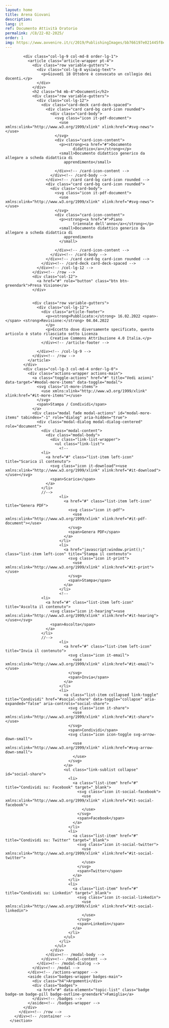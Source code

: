 ```yaml
---
layout: home
title: Arena Giovani
description: 
lang: it
ref: Documento Attività Oratorio
permalink: /C8/22-02-2025/
order: 1
img: https://www.avvenire.it/c/2019/PublishingImages/bb766197e021445f8e567592bdf16fc1/oratorio.jpg?width=1024
---
```


<section class="section bg-white">
        <div class="container container-border-top pt-4">
          <div class="row variable-gutters justify-content-center">

            <div class="col-lg-9 col-md-8 order-lg-1">
              <article class="article-wrapper pt-4">
                <div class="row variable-gutters">
                  <div class="col-lg-8 wysiwig-text">
                    <p>Giovedì 18 Ottobre è convocato un collegio dei docenti.</p>
                  </div>
                </div>
                <h2 class="h4 mb-4">Documenti</h2>
                <div class="row variable-gutters">
                  <div class="col-lg-12">
                    <div class="card-deck card-deck-spaced">
                      <div class="card card-bg card-icon rounded">
                        <div class="card-body">
                          <svg class="icon it-pdf-document">
                            <use xmlns:xlink="http://www.w3.org/1999/xlink" xlink:href="#svg-news"></use>
                          </svg>
                          <div class="card-icon-content">
                            <p><strong><a href="#">Documento
                                  didattico</a></strong></p>
                            <small>Documento didattico generico da allegare a scheda didattica di
                              apprendimento</small>

                          </div><!-- /card-icon-content -->
                        </div><!-- /card-body -->
                      </div><!-- /card card-bg card-icon rounded -->
                      <div class="card card-bg card-icon rounded">
                        <div class="card-body">
                          <svg class="icon it-pdf-document">
                            <use xmlns:xlink="http://www.w3.org/1999/xlink" xlink:href="#svg-news"></use>
                          </svg>
                          <div class="card-icon-content">
                            <p><strong><a href="#">Piano
                                  triennale dell'anno</a></strong></p>
                            <small>Documento didattico generico da allegare a scheda didattica di
                              apprendimento
                            </small>

                          </div><!-- /card-icon-content -->
                        </div><!-- /card-body -->
                      </div><!-- /card card-bg card-icon rounded -->
                    </div><!-- /card-deck card-deck-spaced -->
                  </div><!-- /col-lg-12 -->
                </div><!-- /row -->
                <div class="col-12">
                  <a href="#" role="button" class="btn btn-greendark">Presa Visione</a>
                </div>


                <div class="row variable-gutters">
                  <div class="col-lg-12">
                    <div class="article-footer">
                      <p><strong>Pubblicato:</strong> 16.02.2022 <span>-</span> <strong>Revisione:</strong> 04.04.2022
                      </p>
                      <p>Eccetto dove diversamente specificato, questo articolo è stato rilasciato sotto Licenza
                        Creative Commons Attribuzione 4.0 Italia.</p>
                    </div><!-- /article-footer -->

                  </div><!-- /col-lg-9 -->
                </div><!-- /row -->
              </article>
            </div>
            <div class="col-lg-3 col-md-4 order-lg-0">
              <div class="actions-wrapper actions-main">
                <a class="toggle-actions" href="#" title="Vedi azioni" data-target="#modal-more-items" data-toggle="modal">
                  <svg class="it-more-items">
                    <use xmlns:xlink="http://www.w3.org/1999/xlink" xlink:href="#it-more-items"></use>
                  </svg>
                  <span>Stampa / Condividi</span>
                </a>
                <div class="modal fade modal-actions" id="modal-more-items" tabindex="-1" role="dialog" aria-hidden="true">
                  <div class="modal-dialog modal-dialog-centered" role="document">
                    <div class="modal-content">
                      <div class="modal-body">
                        <div class="link-list-wrapper">
                          <ul class="link-list">
                            <!--
                    <li>
                      <a href="#" class="list-item left-icon" title="Scarica il contenuto">
                        <svg class="icon it-download"><use xmlns:xlink="http://www.w3.org/1999/xlink" xlink:href="#it-download"></use></svg>
                        <span>Scarica</span>
                      </a>
                    </li>
                    //-->
                            <li>
                              <a href="#" class="list-item left-icon" title="Genera PDF">
                                <svg class="icon it-pdf">
                                  <use xmlns:xlink="http://www.w3.org/1999/xlink" xlink:href="#it-pdf-document"></use>
                                </svg>
                                <span>Genera PDF</span>
                              </a>
                            </li>
                            <li>
                              <a href="javascript:window.print();" class="list-item left-icon" title="Stampa il contenuto">
                                <svg class="icon it-print">
                                  <use xmlns:xlink="http://www.w3.org/1999/xlink" xlink:href="#it-print"></use>
                                </svg>
                                <span>Stampa</span>
                              </a>
                            </li>
                            <!--
                    <li>
                      <a href="#" class="list-item left-icon" title="Ascolta il contenuto">
                        <svg class="icon it-hearing"><use xmlns:xlink="http://www.w3.org/1999/xlink" xlink:href="#it-hearing"></use></svg>
                        <span>Ascolta</span>
                      </a>
                    </li>
                    //-->
                            <li>
                              <a href="#" class="list-item left-icon" title="Invia il contenuto">
                                <svg class="icon it-email">
                                  <use xmlns:xlink="http://www.w3.org/1999/xlink" xlink:href="#it-email"></use>
                                </svg>
                                <span>Invia</span>
                              </a>
                            </li>
                            <li>
                              <a class="list-item collapsed link-toggle" title="Condividi" href="#social-share" data-toggle="collapse" aria-expanded="false" aria-controls="social-share">
                                <svg class="icon it-share">
                                  <use xmlns:xlink="http://www.w3.org/1999/xlink" xlink:href="#it-share"></use>
                                </svg>
                                <span>Condividi</span>
                                <svg class="icon icon-toggle svg-arrow-down-small">
                                  <use xmlns:xlink="http://www.w3.org/1999/xlink" xlink:href="#svg-arrow-down-small">
                                  </use>
                                </svg>
                              </a>
                              <ul class="link-sublist collapse" id="social-share">
                                <li>
                                  <a class="list-item" href="#" title="Condividi su: Facebook" target="_blank">
                                    <svg class="icon it-social-facebook">
                                      <use xmlns:xlink="http://www.w3.org/1999/xlink" xlink:href="#it-social-facebook">
                                      </use>
                                    </svg>
                                    <span>Facebook</span>
                                  </a>
                                </li>
                                <li>
                                  <a class="list-item" href="#" title="Condividi su: Twitter" target="_blank">
                                    <svg class="icon it-social-twitter">
                                      <use xmlns:xlink="http://www.w3.org/1999/xlink" xlink:href="#it-social-twitter">
                                      </use>
                                    </svg>
                                    <span>Twitter</span>
                                  </a>
                                </li>
                                <li>
                                  <a class="list-item" href="#" title="Condividi su: Linkedin" target="_blank">
                                    <svg class="icon it-social-linkedin">
                                      <use xmlns:xlink="http://www.w3.org/1999/xlink" xlink:href="#it-social-linkedin">
                                      </use>
                                    </svg>
                                    <span>Linkedin</span>
                                  </a>
                                </li>
                              </ul>
                            </li>
                          </ul>
                        </div>
                      </div><!-- /modal-body -->
                    </div><!-- /modal-content -->
                  </div><!-- /modal-dialog -->
                </div><!-- /modal -->
              </div><!-- /actions-wrapper -->
              <aside class="badges-wrapper badges-main">
                <div class="h4">Argomenti</div>
                <div class="badges">
                  <a href="#" data-element="topic-list" class="badge badge-sm badge-pill badge-outline-greendark">Famiglia</a>
                </div><!-- /badges -->
              </aside><!-- /badges-wrapper -->
            </div>
          </div><!-- /row -->
        </div><!-- /container -->
      </section>
